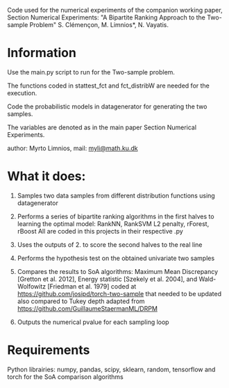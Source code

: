 

Code used for the numerical experiments of the companion working paper, Section Numerical Experiments:
   "A Bipartite Ranking Approach to the Two-sample Problem" S. Clémençon, M. Limnios*, N. Vayatis.
   
# Information

Use the main.py script to run for the Two-sample problem.

The functions coded in stattest_fct and fct_distribW are needed for the execution.

Code the probabilistic models in datagenerator for generating the two samples.

The variables are denoted as in the main paper Section Numerical Experiments.

author: Myrto Limnios, mail: myli@math.ku.dk


# What it does:
 1. Samples two data samples from different distribution functions using datagenerator
 2. Performs a series of bipartite ranking algorithms in the first halves to learning the optimal model:
               RankNN, RankSVM L2 penalty, rForest, rBoost 
               All are coded in this projects in their respective .py

 3. Uses the outputs of 2. to score the second halves to the real line
 4. Performs the hypothesis test on the obtained univariate two samples
 5. Compares the results to SoA algorithms: Maximum Mean Discrepancy [Gretton et al. 2012],
               Energy statistic [Szekely et al. 2004], and Wald-Wolfowitz [Friedman et al. 1979] coded at
               https://github.com/josipd/torch-two-sample that needed to be updated
               also compared to Tukey depth adapted from https://github.com/GuillaumeStaermanML/DRPM
 6. Outputs the numerical pvalue for each sampling loop


# Requirements

Python librairies: numpy, pandas, scipy, sklearn, random, tensorflow and torch for the SoA comparison algorithms
